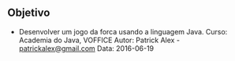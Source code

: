 ## Objetivo
- Desenvolver um jogo da forca usando a linguagem Java.
Curso: Academia do Java, VOFFICE
Autor: Patrick Alex - patrickalex@gmail.com
Data: 2016-06-19